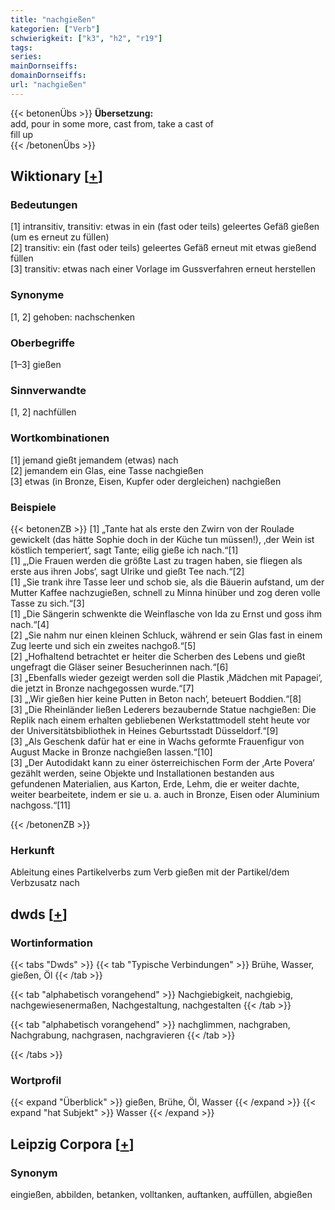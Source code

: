 ```yaml
---
title: "nachgießen"
kategorien: ["Verb"]
schwierigkeit: ["k3", "h2", "r19"]
tags:
series:
mainDornseiffs:
domainDornseiffs:
url: "nachgießen"
---
```


{{< betonenÜbs >}}
**Übersetzung:**  
add, pour in some more, cast from, take a cast of  
fill up  
{{< /betonenÜbs >}}

## Wiktionary [[+](https://de.wiktionary.org/wiki/nachgießen)]

### Bedeutungen
[1] intransitiv, transitiv: etwas in ein (fast oder teils) geleertes Gefäß gießen (um es erneut zu füllen)  
[2] transitiv: ein (fast oder teils) geleertes Gefäß erneut mit etwas gießend füllen  
[3] transitiv: etwas nach einer Vorlage im Gussverfahren erneut herstellen  

### Synonyme
[1, 2] gehoben: nachschenken  

### Oberbegriffe
[1–3] gießen  

### Sinnverwandte
[1, 2] nachfüllen  

### Wortkombinationen
[1] jemand gießt jemandem (etwas) nach  
[2] jemandem ein Glas, eine Tasse nachgießen  
[3] etwas (in Bronze, Eisen, Kupfer oder dergleichen) nachgießen  

### Beispiele
{{< betonenZB >}}
[1] „Tante hat als erste den Zwirn von der Roulade gewickelt (das hätte Sophie doch in der Küche tun müssen!), ‚der Wein ist köstlich temperiert‘, sagt Tante; eilig gieße ich nach.“[1]  
[1] „‚Die Frauen werden die größte Last zu tragen haben, sie fliegen als erste aus ihren Jobs‘, sagt Ulrike und gießt Tee nach.“[2]  
[1] „Sie trank ihre Tasse leer und schob sie, als die Bäuerin aufstand, um der Mutter Kaffee nachzugießen, schnell zu Minna hinüber und zog deren volle Tasse zu sich.“[3]  
[1] „Die Sängerin schwenkte die Weinflasche von Ida zu Ernst und goss ihm nach.“[4]  
[2] „Sie nahm nur einen kleinen Schluck, während er sein Glas fast in einem Zug leerte und sich ein zweites nachgoß.“[5]  
[2] „Hofhaltend betrachtet er heiter die Scherben des Lebens und gießt ungefragt die Gläser seiner Besucherinnen nach.“[6]  
[3] „Ebenfalls wieder gezeigt werden soll die Plastik ‚Mädchen mit Papagei‘, die jetzt in Bronze nachgegossen wurde.“[7]  
[3] „‚Wir gießen hier keine Putten in Beton nach‘, beteuert Boddien.“[8]  
[3] „Die Rheinländer ließen Lederers bezaubernde Statue nachgießen: Die Replik nach einem erhalten gebliebenen Werkstattmodell steht heute vor der Universitätsbibliothek in Heines Geburtsstadt Düsseldorf.“[9]  
[3] „Als Geschenk dafür hat er eine in Wachs geformte Frauenfigur von August Macke in Bronze nachgießen lassen.“[10]  
[3] „Der Autodidakt kann zu einer österreichischen Form der ‚Arte Povera‘ gezählt werden, seine Objekte und Installationen bestanden aus gefundenen Materialien, aus Karton, Erde, Lehm, die er weiter dachte, weiter bearbeitete, indem er sie u. a. auch in Bronze, Eisen oder Aluminium nachgoss.“[11]  

{{< /betonenZB >}}
### Herkunft
Ableitung eines Partikelverbs zum Verb gießen mit der Partikel/dem Verbzusatz nach  



## dwds [[+](https://www.dwds.de/wb/nachgießen)]

### Wortinformation
{{< tabs "Dwds" >}}
{{< tab "Typische Verbindungen" >}}
Brühe, Wasser, gießen, Öl
{{< /tab >}}

{{< tab "alphabetisch vorangehend" >}}
Nachgiebigkeit, nachgiebig, nachgewiesenermaßen, Nachgestaltung, nachgestalten
{{< /tab >}}

{{< tab "alphabetisch vorangehend" >}}
nachglimmen, nachgraben, Nachgrabung, nachgrasen, nachgravieren
{{< /tab >}}

{{< /tabs >}}

### Wortprofil
{{< expand "Überblick" >}} gießen, Brühe, Öl, Wasser {{< /expand >}}
{{< expand "hat Subjekt" >}} Wasser {{< /expand >}}

## Leipzig Corpora [[+](https://corpora.uni-leipzig.de/en/res?word=nachgießen&corpusId=deu_newscrawl-public_2018)]


### Synonym
eingießen, abbilden, betanken, volltanken, auftanken, auffüllen, abgießen


